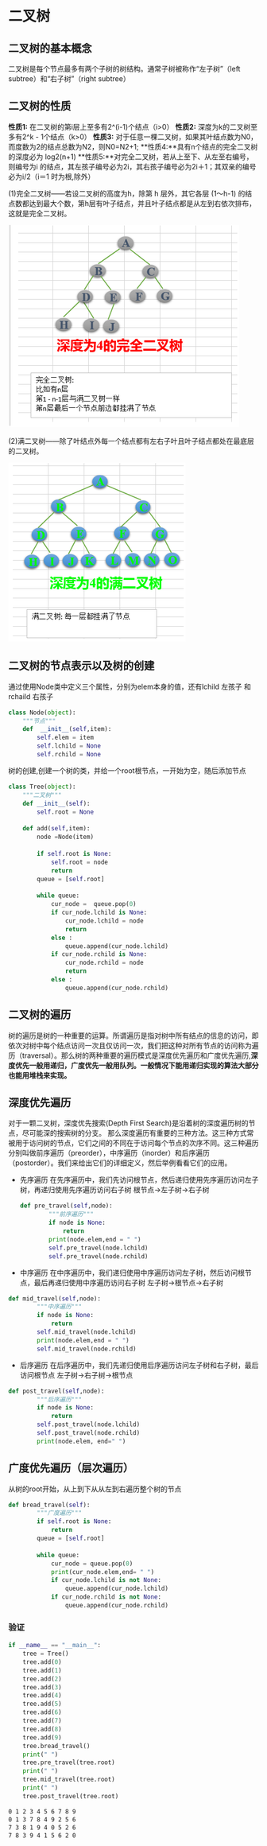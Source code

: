 # 二叉树

## 二叉树的基本概念

二叉树是每个节点最多有两个子树的树结构。通常子树被称作“左子树”（left subtree）和“右子树”（right subtree） 

## 二叉树的性质

**性质1:** 在二叉树的第i层上至多有2^(i-1)个结点（i>0）
**性质2:** 深度为k的二叉树至多有2^k - 1个结点（k>0）
**性质3:** 对于任意一棵二叉树，如果其叶结点数为N0，而度数为2的结点总数为N2，则N0=N2+1;
**性质4:**具有n个结点的完全二叉树的深度必为 log2(n+1)
**性质5:**对完全二叉树，若从上至下、从左至右编号，则编号为i 的结点，其左孩子编号必为2i，其右孩子编号必为2i＋1；其双亲的编号必为i/2（i＝1 时为根,除外）

(1)完全二叉树——若设二叉树的高度为h，除第 h 层外，其它各层 (1～h-1) 的结点数都达到最大个数，第h层有叶子结点，并且叶子结点都是从左到右依次排布，这就是完全二叉树。

![](./full_ercha.png)

(2)满二叉树——除了叶结点外每一个结点都有左右子叶且叶子结点都处在最底层的二叉树。

![](./manerchashu.png)

## 二叉树的节点表示以及树的创建

通过使用Node类中定义三个属性，分别为elem本身的值，还有lchild 左孩子 和rchaild 右孩子

```python
class Node(object):
    """节点"""
    def  __init__(self,item):
        self.elem = item
        self.lchild = None
        self.rchild = None

```

树的创建,创建一个树的类，并给一个root根节点，一开始为空，随后添加节点

```python
class Tree(object):
    """二叉树"""
    def __init__(self):
        self.root = None

    def add(self,item):
        node =Node(item)

        if self.root is None:
            self.root = node
            return
        queue = [self.root]

        while queue:
            cur_node =  queue.pop(0)
            if cur_node.lchild is None:
                cur_node.lchild = node
                return
            else :
                queue.append(cur_node.lchild)
            if cur_node.rchild is None:
                cur_node.rchild = node
                return
            else :
                queue.append(cur_node.rchild)
```

## 二叉树的遍历

树的遍历是树的一种重要的运算。所谓遍历是指对树中所有结点的信息的访问，即依次对树中每个结点访问一次且仅访问一次，我们把这种对所有节点的访问称为遍历（traversal）。那么树的两种重要的遍历模式是深度优先遍历和广度优先遍历,**深度优先一般用递归，广度优先一般用队列。一般情况下能用递归实现的算法大部分也能用堆栈来实现。**

## 深度优先遍历

对于一颗二叉树，深度优先搜索(Depth First Search)是沿着树的深度遍历树的节点，尽可能深的搜索树的分支。
那么深度遍历有重要的三种方法。这三种方式常被用于访问树的节点，它们之间的不同在于访问每个节点的次序不同。这三种遍历分别叫做前序遍历（preorder），中序遍历（inorder）和后序遍历（postorder）。我们来给出它们的详细定义，然后举例看看它们的应用。

- 先序遍历 在先序遍历中，我们先访问根节点，然后递归使用先序遍历访问左子树，再递归使用先序遍历访问右子树
  根节点->左子树->右子树

  ```python
  def pre_travel(self,node):
          """前序遍历"""
          if node is None:
              return
          print(node.elem,end = " ")
          self.pre_travel(node.lchild)
          self.pre_travel(node.rchild)
  ```

- 中序遍历
 在中序遍历中，我们递归使用中序遍历访问左子树，然后访问根节点，最后再递归使用中序遍历访问右子树
    左子树->根节点->右子树

```python
def mid_travel(self,node):
        """中序遍历"""
        if node is None:
            return
        self.mid_travel(node.lchild)
        print(node.elem,end = " ")
        self.mid_travel(node.rchild)
```

- 后序遍历
  在后序遍历中，我们先递归使用后序遍历访问左子树和右子树，最后访问根节点
  左子树->右子树->根节点

```python
def post_travel(self,node):
        """后序遍历"""
        if node is None:
            return
        self.post_travel(node.lchild)
        self.post_travel(node.rchild)
        print(node.elem, end=" ")
```

## 广度优先遍历（层次遍历）

从树的root开始，从上到下从从左到右遍历整个树的节点

```python
def bread_travel(self):
        """广度遍历"""
        if self.root is None:
            return
        queue = [self.root]

        while queue:
            cur_node = queue.pop(0)
            print(cur_node.elem,end= " ")
            if cur_node.lchild is not None:
                queue.append(cur_node.lchild)
            if cur_node.rchild is not None:
                queue.append(cur_node.rchild)
```

### 验证

```python
if __name__ == "__main__":
    tree = Tree()
    tree.add(0)
    tree.add(1)
    tree.add(2)
    tree.add(3)
    tree.add(4)
    tree.add(5)
    tree.add(6)
    tree.add(7)
    tree.add(8)
    tree.add(9)
    tree.bread_travel()
    print(" ")
    tree.pre_travel(tree.root)
    print(" ")
    tree.mid_travel(tree.root)
    print(" ")
    tree.post_travel(tree.root)
```

```
0 1 2 3 4 5 6 7 8 9  
0 1 3 7 8 4 9 2 5 6  
7 3 8 1 9 4 0 5 2 6  
7 8 3 9 4 1 5 6 2 0 
```

